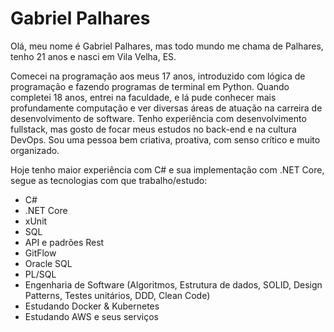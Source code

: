 <h1>Gabriel Palhares</h1>

<div>
Olá, meu nome é Gabriel Palhares, mas todo mundo me chama de Palhares, tenho 21 anos e nasci em Vila Velha, ES.

Comecei na programação aos meus 17 anos, introduzido com lógica de programação e fazendo programas de terminal em Python. Quando completei 18 anos, entrei na faculdade, e lá pude conhecer mais profundamente computação e ver diversas áreas de atuação na carreira de desenvolvimento de software. Tenho experiência com desenvolvimento fullstack, mas gosto de focar meus estudos no back-end e na cultura DevOps. Sou uma pessoa bem criativa, proativa, com senso crítico e muito organizado. 

Hoje tenho maior experiência com C# e sua implementação com .NET Core, segue as tecnologias com que trabalho/estudo:

 <ul>
   <li>C#</li>
   <li>.NET Core</li>
   <li>xUnit</li>
   <li>SQL</li>
   <li>API e padrões Rest</li>
   <li>GitFlow</li>
   <li>Oracle SQL</li>
   <li>PL/SQL</li>
   <li>Engenharia de Software (Algoritmos, Estrutura de dados, SOLID, Design Patterns, Testes unitários, DDD, Clean Code)</li>
   <li>Estudando Docker & Kubernetes</li>
   <li>Estudando AWS e seus serviços</li>
</ul>
</div>
